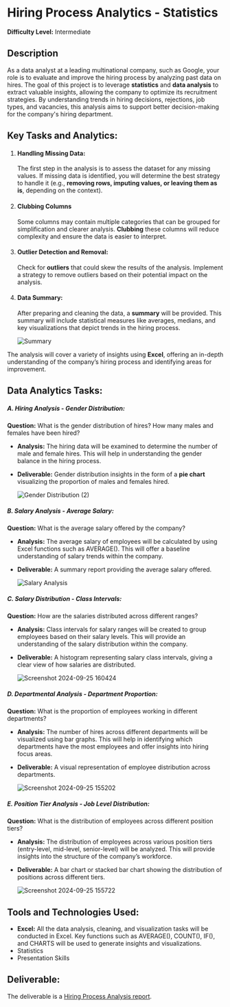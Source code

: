 # Hiring Process Analytics - Statistics

__Difficulty Level:__ Intermediate

## Description

As a data analyst at a leading multinational company, such as Google, your role is to evaluate and improve the hiring process by analyzing past data on hires. The goal of this project is to leverage __statistics__ and __data analysis__ to extract valuable insights, allowing the company to optimize its recruitment strategies. By understanding trends in hiring decisions, rejections, job types, and vacancies, this analysis aims to support better decision-making for the company's hiring department.

## Key Tasks and Analytics:

1. #### Handling Missing Data:
   
   The first step in the analysis is to assess the dataset for any missing values. If missing data is identified, you will determine the best strategy to handle it (e.g., __removing rows, imputing values, or leaving them as is__, depending on the context).

2. #### Clubbing Columns

   Some columns may contain multiple categories that can be grouped for simplification and clearer analysis. __Clubbing__ these columns will reduce complexity and ensure the data is easier to interpret.

3. #### Outlier Detection and Removal:

   Check for __outliers__ that could skew the results of the analysis. Implement a strategy to remove outliers based on their potential impact on the analysis.

4. #### Data Summary:
   After preparing and cleaning the data, a __summary__ will be provided. This summary will include statistical measures like averages, medians, and key visualizations that depict trends in the hiring process.

   ![Summary](https://github.com/user-attachments/assets/3022a67e-5bd1-46a7-b82b-95ed20e66095)

The analysis will cover a variety of insights using __Excel__, offering an in-depth understanding of the company’s hiring process and identifying areas for improvement.

## Data Analytics Tasks:

##### A. Hiring Analysis - Gender Distribution:

__Question:__ What is the gender distribution of hires? How many males and females have been hired?

- __Analysis:__ The hiring data will be examined to determine the number of male and female hires. This will help in understanding the gender balance in the hiring process.
- __Deliverable:__ Gender distribution insights in the form of a __pie chart__ visualizing the proportion of males and females hired.

  ![Gender Distribution (2)](https://github.com/user-attachments/assets/a00c3a59-b126-4215-af9f-4fd8929352af)

##### B. Salary Analysis - Average Salary:

__Question:__ What is the average salary offered by the company?

- __Analysis:__ The average salary of employees will be calculated by using Excel functions such as AVERAGE(). This will offer a baseline understanding of salary trends within the company.
- __Deliverable:__ A summary report providing the average salary offered.

  ![Salary Analysis](https://github.com/user-attachments/assets/5fb26988-7bae-457f-a01f-99d235efd228)

##### C. Salary Distribution - Class Intervals:

__Question:__ How are the salaries distributed across different ranges?

- __Analysis:__ Class intervals for salary ranges will be created to group employees based on their salary levels. This will provide an understanding of the salary distribution within the company.
- __Deliverable:__ A histogram representing salary class intervals, giving a clear view of how salaries are distributed.

  ![Screenshot 2024-09-25 160424](https://github.com/user-attachments/assets/0004f015-c6a1-4c8a-a7f2-60296299eff2)


##### D. Departmental Analysis - Department Proportion:

__Question:__ What is the proportion of employees working in different departments?

- __Analysis:__ The number of hires across different departments will be visualized using bar graphs. This will help in identifying which departments have the most employees and offer insights into hiring focus areas.
- __Deliverable:__ A visual representation of employee distribution across departments.

  ![Screenshot 2024-09-25 155202](https://github.com/user-attachments/assets/e7790341-19d6-43ff-8bc2-bf9509fcad93)

##### E. Position Tier Analysis - Job Level Distribution:

__Question:__ What is the distribution of employees across different position tiers?

- __Analysis:__ The distribution of employees across various position tiers (entry-level, mid-level, senior-level) will be analyzed. This will provide insights into the structure of the company’s workforce.
- __Deliverable:__ A bar chart or stacked bar chart showing the distribution of positions across different tiers.

  ![Screenshot 2024-09-25 155722](https://github.com/user-attachments/assets/165543aa-24d6-4576-9cf8-04336ff08525)

## Tools and Technologies Used:

- __Excel:__ All the data analysis, cleaning, and visualization tasks will be conducted in Excel. Key functions such as AVERAGE(), COUNT(), IF(), and CHARTS will be used to generate insights and visualizations.
- Statistics
- Presentation Skills

## Deliverable:

The deliverable is a [Hiring Process Analysis report](https://github.com/Shivi2599/Trainity-Internship-Projects/blob/main/Hiring%20Process%20Analytics/hiring%20process%20analytics.pptx).

